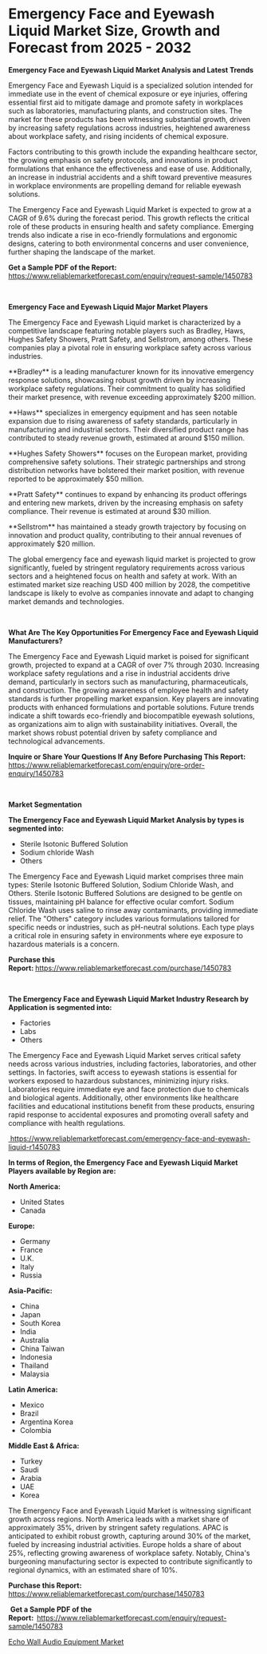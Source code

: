 <p><h1>Emergency Face and Eyewash Liquid Market Size, Growth and Forecast from 2025 - 2032</h1></p><p><strong>Emergency Face and Eyewash Liquid Market Analysis and Latest Trends</strong></p>
<p><p>Emergency Face and Eyewash Liquid is a specialized solution intended for immediate use in the event of chemical exposure or eye injuries, offering essential first aid to mitigate damage and promote safety in workplaces such as laboratories, manufacturing plants, and construction sites. The market for these products has been witnessing substantial growth, driven by increasing safety regulations across industries, heightened awareness about workplace safety, and rising incidents of chemical exposure.</p><p>Factors contributing to this growth include the expanding healthcare sector, the growing emphasis on safety protocols, and innovations in product formulations that enhance the effectiveness and ease of use. Additionally, an increase in industrial accidents and a shift toward preventive measures in workplace environments are propelling demand for reliable eyewash solutions.</p><p>The Emergency Face and Eyewash Liquid Market is expected to grow at a CAGR of 9.6% during the forecast period. This growth reflects the critical role of these products in ensuring health and safety compliance. Emerging trends also indicate a rise in eco-friendly formulations and ergonomic designs, catering to both environmental concerns and user convenience, further shaping the landscape of the market.</p></p>
<p><strong>Get a Sample PDF of the Report:&nbsp;</strong> <a href="https://www.reliablemarketforecast.com/enquiry/request-sample/1450783?utm_campaign=1789&utm_medium=2&utm_source=Github&utm_content=ia&utm_term=05042025&utm_id=emergency-face-and-eyewash-liquid">https://www.reliablemarketforecast.com/enquiry/request-sample/1450783</a></p>
<p>&nbsp;</p>
<p><strong>Emergency Face and Eyewash Liquid Major Market Players</strong></p>
<p><p>The Emergency Face and Eyewash Liquid market is characterized by a competitive landscape featuring notable players such as Bradley, Haws, Hughes Safety Showers, Pratt Safety, and Sellstrom, among others. These companies play a pivotal role in ensuring workplace safety across various industries.</p><p>**Bradley** is a leading manufacturer known for its innovative emergency response solutions, showcasing robust growth driven by increasing workplace safety regulations. Their commitment to quality has solidified their market presence, with revenue exceeding approximately $200 million.</p><p>**Haws** specializes in emergency equipment and has seen notable expansion due to rising awareness of safety standards, particularly in manufacturing and industrial sectors. Their diversified product range has contributed to steady revenue growth, estimated at around $150 million.</p><p>**Hughes Safety Showers** focuses on the European market, providing comprehensive safety solutions. Their strategic partnerships and strong distribution networks have bolstered their market position, with revenue reported to be approximately $50 million.</p><p>**Pratt Safety** continues to expand by enhancing its product offerings and entering new markets, driven by the increasing emphasis on safety compliance. Their revenue is estimated at around $30 million.</p><p>**Sellstrom** has maintained a steady growth trajectory by focusing on innovation and product quality, contributing to their annual revenues of approximately $20 million.</p><p>The global emergency face and eyewash liquid market is projected to grow significantly, fueled by stringent regulatory requirements across various sectors and a heightened focus on health and safety at work. With an estimated market size reaching USD 400 million by 2028, the competitive landscape is likely to evolve as companies innovate and adapt to changing market demands and technologies.</p></p>
<p>&nbsp;</p>
<p><strong>What Are The Key Opportunities For Emergency Face and Eyewash Liquid Manufacturers?</strong></p>
<p><p>The Emergency Face and Eyewash Liquid market is poised for significant growth, projected to expand at a CAGR of over 7% through 2030. Increasing workplace safety regulations and a rise in industrial accidents drive demand, particularly in sectors such as manufacturing, pharmaceuticals, and construction. The growing awareness of employee health and safety standards is further propelling market expansion. Key players are innovating products with enhanced formulations and portable solutions. Future trends indicate a shift towards eco-friendly and biocompatible eyewash solutions, as organizations aim to align with sustainability initiatives. Overall, the market shows robust potential driven by safety compliance and technological advancements.</p></p>
<p><strong>Inquire or Share Your Questions If Any Before Purchasing This Report:</strong> <a href="https://www.reliablemarketforecast.com/enquiry/pre-order-enquiry/1450783?utm_campaign=1789&utm_medium=2&utm_source=Github&utm_content=ia&utm_term=05042025&utm_id=emergency-face-and-eyewash-liquid">https://www.reliablemarketforecast.com/enquiry/pre-order-enquiry/1450783</a></p>
<p>&nbsp;</p>
<p><strong>Market Segmentation</strong></p>
<p><strong>The Emergency Face and Eyewash Liquid Market Analysis by types is segmented into:</strong></p>
<p><ul><li>Sterile Isotonic Buffered Solution</li><li>Sodium chloride Wash</li><li>Others</li></ul></p>
<p><p>The Emergency Face and Eyewash Liquid market comprises three main types: Sterile Isotonic Buffered Solution, Sodium Chloride Wash, and Others. Sterile Isotonic Buffered Solutions are designed to be gentle on tissues, maintaining pH balance for effective ocular comfort. Sodium Chloride Wash uses saline to rinse away contaminants, providing immediate relief. The "Others" category includes various formulations tailored for specific needs or industries, such as pH-neutral solutions. Each type plays a critical role in ensuring safety in environments where eye exposure to hazardous materials is a concern.</p></p>
<p><strong>Purchase this Report:&nbsp;</strong><a href="https://www.reliablemarketforecast.com/purchase/1450783?utm_campaign=1789&utm_medium=2&utm_source=Github&utm_content=ia&utm_term=05042025&utm_id=emergency-face-and-eyewash-liquid">https://www.reliablemarketforecast.com/purchase/1450783</a></p>
<p>&nbsp;</p>
<p><strong>The Emergency Face and Eyewash Liquid Market Industry Research by Application is segmented into:</strong></p>
<p><ul><li>Factories</li><li>Labs</li><li>Others</li></ul></p>
<p><p>The Emergency Face and Eyewash Liquid Market serves critical safety needs across various industries, including factories, laboratories, and other settings. In factories, swift access to eyewash stations is essential for workers exposed to hazardous substances, minimizing injury risks. Laboratories require immediate eye and face protection due to chemicals and biological agents. Additionally, other environments like healthcare facilities and educational institutions benefit from these products, ensuring rapid response to accidental exposures and promoting overall safety and compliance with health regulations.</p></p>
<p><a href="https://www.reliablemarketforecast.com/emergency-face-and-eyewash-liquid-r1450783?utm_campaign=1789&utm_medium=2&utm_source=Github&utm_content=ia&utm_term=05042025&utm_id=emergency-face-and-eyewash-liquid">&nbsp;https://www.reliablemarketforecast.com/emergency-face-and-eyewash-liquid-r1450783</a></p>
<p><strong>In terms of Region, the Emergency Face and Eyewash Liquid Market Players available by Region are:</strong></p>
<p>
    <p> <strong> North America: </strong>
        <ul>
            <li>United States</li>
            <li>Canada</li>
        </ul>
        </p> 
    <p> <strong> Europe: </strong>
        <ul>
            <li>Germany</li>
            <li>France</li>
            <li>U.K.</li>
            <li>Italy</li>
            <li>Russia</li>
        </ul>
        </p> 
    <p> <strong> Asia-Pacific: </strong>
        <ul>
            <li>China</li>
            <li>Japan</li>
            <li>South Korea</li>
            <li>India</li>
            <li>Australia</li>
            <li>China Taiwan</li>
            <li>Indonesia</li>
            <li>Thailand</li>
            <li>Malaysia</li>
        </ul>
        </p> 
    <p> <strong> Latin America: </strong>
        <ul>
            <li>Mexico</li>
            <li>Brazil</li>
            <li>Argentina Korea</li>
            <li>Colombia</li>
        </ul>
        </p> 
    <p> <strong> Middle East & Africa: </strong>
        <ul>
            <li>Turkey</li>
            <li>Saudi</li>
            <li>Arabia</li>
            <li>UAE</li>
            <li>Korea</li>
        </ul>
    </p>
    </p>
<p><p>The Emergency Face and Eyewash Liquid Market is witnessing significant growth across regions. North America leads with a market share of approximately 35%, driven by stringent safety regulations. APAC is anticipated to exhibit robust growth, capturing around 30% of the market, fueled by increasing industrial activities. Europe holds a share of about 25%, reflecting growing awareness of workplace safety. Notably, China's burgeoning manufacturing sector is expected to contribute significantly to regional dynamics, with an estimated share of 10%.</p></p>
<p><strong>Purchase this Report: </strong><a href="https://www.reliablemarketforecast.com/purchase/1450783?utm_campaign=1789&utm_medium=2&utm_source=Github&utm_content=ia&utm_term=05042025&utm_id=emergency-face-and-eyewash-liquid">https://www.reliablemarketforecast.com/purchase/1450783</a></p>
<p>&nbsp;<strong>Get a Sample PDF of the Report:&nbsp;&nbsp;</strong><a href="https://www.reliablemarketforecast.com/enquiry/request-sample/1450783?utm_campaign=1789&utm_medium=2&utm_source=Github&utm_content=ia&utm_term=05042025&utm_id=emergency-face-and-eyewash-liquid">https://www.reliablemarketforecast.com/enquiry/request-sample/1450783</a></p>
<p><strong></strong></p>
<p><p><a href="https://github.com/mookiesville/Market-Research-Report-List-1/blob/main/echo-wall-audio-equipment-market.md?utm_campaign=1789&utm_medium=2&utm_source=Github&utm_content=ia&utm_term=05042025&utm_id=emergency-face-and-eyewash-liquid">Echo Wall Audio Equipment Market</a></p></p>
